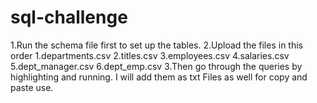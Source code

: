 # sql-challenge
1.Run the schema file first to set up the tables. 
2.Upload the files in this order
    1.departments.csv
    2.titles.csv
    3.employees.csv
    4.salaries.csv
    5.dept_manager.csv
    6.dept_emp.csv
3.Then go through the queries by highlighting and running. I will add them as txt Files as well for copy and paste use. 